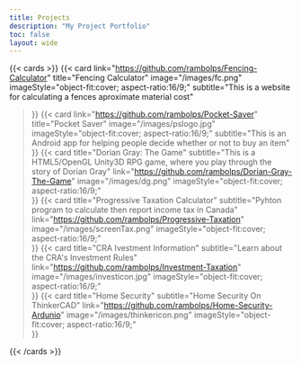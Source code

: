 ```yaml
---
title: Projects
description: "My Project Portfolio"
toc: false
layout: wide
---
```


{{< cards >}}
  {{< card
        link="https://github.com/rambolps/Fencing-Calculator"
        title="Fencing Calculator"
        image="/images/fc.png"
        imageStyle="object-fit:cover; aspect-ratio:16/9;"
        subtitle="This is a website for calculating a fences aproximate material cost"
  >}}
  {{< card
        link="https://github.com/rambolps/Pocket-Saver"
        title="Pocket Saver"
        image="/images/pslogo.jpg"
        imageStyle="object-fit:cover; aspect-ratio:16/9;"
        subtitle="This is an Android app for helping people decide whether or not to buy an item"
  >}}
  {{< card
        title="Dorian Gray: The Game"
        subtitle="This is a HTML5/OpenGL Unity3D RPG game, where you play through the story of Dorian Gray"
        link="https://github.com/rambolps/Dorian-Gray-The-Game"
        image="/images/dg.png"
        imageStyle="object-fit:cover; aspect-ratio:16/9;"  
  >}}
  {{< card
        title="Progressive Taxation Calculator"
        subtitle="Pyhton program to calculate then report income tax in Canada"
        link="https://github.com/rambolps/Progressive-Taxation"
        image="/images/screenTax.png"
        imageStyle="object-fit:cover; aspect-ratio:16/9;"  
  >}}
  {{< card
        title="CRA Ivestment Information"
        subtitle="Learn about the CRA's Investment Rules"
        link="https://github.com/rambolps/Investment-Taxation"
        image="/images/investicon.jpg"
        imageStyle="object-fit:cover; aspect-ratio:16/9;"  
  >}}
  {{< card
        title="Home Security"
        subtitle="Home Security On ThinkerCAD"
        link="https://github.com/rambolps/Home-Security-Ardunio"
        image="/images/thinkericon.png"
        imageStyle="object-fit:cover; aspect-ratio:16/9;"  
  >}}
  
  

{{< /cards >}}